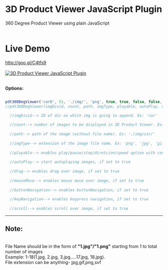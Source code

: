 # 3D Product Viewer JavaScript Plugin
360 Degree Product Viewer using plain JavaScript
<br><br>
# Live Demo
http://goo.gl/C4tfs9
<br><br>
[![3D Product Viewer JavaScript Plugin](/sample-pic.png)](http://goo.gl/C4tfs9)
<br><br>

  <strong>Options:</strong>
<br>
```js

pdt360DegViewer('car0', 51, './img/', 'png', true, true, false, false, false, false, false);    
//pdt360DegViewer(imgDivid, count, path, imgType, playable, autoPlay, drag, mouseMove, buttonNavigation, keyNavigation, scroll);

  //imgDivid--> ID of div on which img is going to append. Ex: 'car'
  
  //count--> number of images to be displayed in 3D Product Viewer. Ex: 18
  
  //path--> path of the image (without file name). Ex: './img/car/'
  
  //imgType--> extension of the image file name. Ex: 'png', 'jpg', 'gif'
  
  //playable--> enables play/pause/stop/diretcion/speed option with control buttons
  
  //autoPlay--> start autoplaying images, if set to true
  
  //drag--> enables drag over image, if set to true
  
  //mouseMove--> enables mouse move over image, if set to true
  
  //buttonNavigation--> enables buttonNavigation, if set to true
  
  //keyNavigation--> enables keypress navigation, if set to true
  
  //scroll--> enables scroll over image, if set to true
```
-------------
## Note:
<br>File Name should be in the form of <strong>"1.jpg"/"1.png"</strong> starting from 1 to total number of images 
<br>Example: 1-18(1.jpg, 2.jpg, 3.jpg.....17.jpg, 18.jpg).
<br> File extension can be anything- jpg,gif,png,svf
